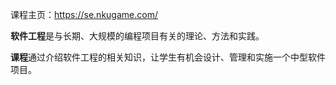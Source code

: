 课程主页：https://se.nkugame.com/

**软件工程**是与长期、大规模的编程项目有关的理论、方法和实践。 

**课程**通过介绍软件工程的相关知识，让学生有机会设计、管理和实施一个中型软件项目。
